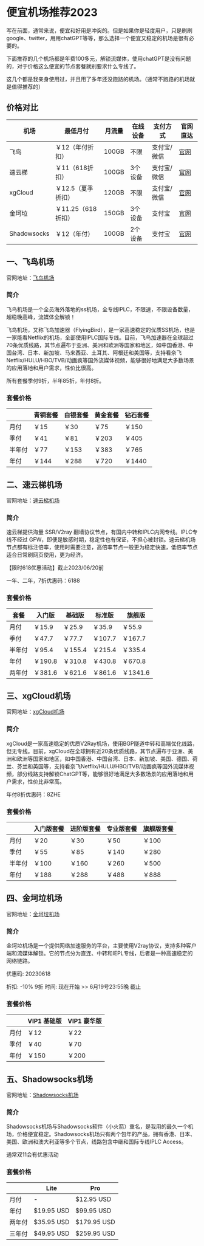 # 便宜机场推荐2023

写在前面，通常来说，便宜和好用是冲突的。但是如果你是轻度用户，只是刷刷google、twitter，用用chatGPT等等，那么选择一个便宜又稳定的机场是很有必要的。

下面推荐的几个机场都是年费100多元，解锁流媒体，使用chatGPT是没有问题的，对于价格这么便宜的节点套餐就别要求什么专线了。

这几个都是我亲身使用过，并且用了多年还没跑路的机场。（通常不跑路的机场就是值得推荐的）

## 价格对比

|机场|最低月付|月流量|在线设备|支付方式|官网直达|
|----|----|----|----|----|----|
|飞鸟|￥12（年付折扣）|100GB|不限|支付宝/微信|[官网](https://clever99.com/j/flyingbird)|
|速云梯|￥11（618折扣）|100GB|3个设备|支付宝/微信|[官网](https://clever99.com/j/suyunti)|
|xgCloud|￥12.5（夏季折扣）|120GB|不限|支付宝/微信|[官网](https://clever99.com/j/xgcloud)|
|金坷垃|￥11.25（618折扣）|150GB|3个设备|支付宝|[官网](https://clever99.com/j/jinkela)|
|Shadowsocks|￥12（年付）|100GB|2个设备|支付宝|[官网](https://clever99.com/j/shadowsocks)|

## 一、飞鸟机场

官网地址：[飞鸟机场](https://clever99.com/j/flyingbird)

### 简介

飞鸟机场是一个全员海外落地的ss机场，全专线IPLC，不限速，不限设备数量，超稳晚高峰，流媒体全解锁！

飞鸟机场，又称飞鸟加速器（FlyingBird），是一家高速稳定的优质SS机场，也是一家能看Netflix的机场，全部使用IPLC国际专线。目前，飞鸟加速器在全球超过70条优质线路，其节点遍布于亚洲、美洲和欧洲等国家和地区，如中国香港、中国台湾、日本、新加坡、马来西亚、土耳其、阿根廷和美国等，支持看奈飞Netflix/HULU/HBO/TVB/动画疯等国外流媒体视频，能够很好地满足大多数场景的应用落地和用户需求，性价比很高。

所有套餐季付9折，半年85折，年付8折。

### 套餐价格

||青铜套餐|白银套餐|黄金套餐|钻石套餐|
|----|----|----|----|----|
|月付|￥15|￥30|￥75|￥150|
|季付|￥41|￥81|￥203|￥405|
|半年付|￥77|￥153|￥383|￥765|
|年付|￥144|￥288|￥720|￥1440|

## 二、速云梯机场

官网地址：[速云梯机场](https://clever99.com/j/suyunti)

### 简介

速云梯提供海量 SSR/V2ray 翻墙协议节点，有国内中转和IPLC内网专线。IPLC专线不经过 GFW，即便是敏感时期，稳定性也有保证，不担心被封锁。速云梯机场节点都有标注倍率，使用时需要注意，高倍率节点一般更为稳定快速，低倍率节点适合日常刷网页使用，更为经济。

【限时618优惠活动】截止2023/06/20前

一年、二年，7折优惠码：6188

### 套餐价格

|套餐|入门版|基础版|标准版|旗舰版|
|----|----|----|----|----|
|月付|￥15.9|￥25.9|￥35.9|￥55.9|
|季付|￥47.7|￥77.7|￥107.7|￥167.7|
|半年付|￥95.4|￥155.4|￥215.4|￥335.4|
|年付|￥190.8|￥310.8|￥430.8|￥670.8|
|两年付|￥381.6|￥621.6|￥861.6|￥1341.6|

## 三、xgCloud机场

官网地址：[xgCloud机场](https://clever99.com/j/xgcloud)

### 简介

xgCloud是一家高速稳定的优质V2Ray机场，使用BGP隧道中转和高端优化线路，但无专线。目前，xgCloud在全球拥有近20条优质线路，其节点遍布于亚洲、美洲和欧洲等国家和地区，如中国香港、中国台湾、日本、新加坡、美国、德国、荷兰、芬兰和英国等，支持看奈飞Netflix/HULU/HBO/TVB/动画疯等国外流媒体视频，部分线路支持解锁ChatGPT等，能够很好地满足大多数场景的应用落地和用户需求，性价比非常高。

年付8折优惠码：8ZHE

### 套餐价格

||入门版套餐|进阶版套餐|专业版套餐|旗舰版套餐|
|----|----|----|----|----|
|月付|￥20|￥30|￥50|￥100|
|季付|￥55|￥85|￥140|￥280|
|半年付|￥100|￥160|￥260|￥500|
|年付|￥188|￥288|￥488|￥888|

## 四、金坷垃机场

官网地址：[金坷垃机场](https://clever99.com/j/jinkela)

### 简介

金坷垃机场是一个提供网络加速服务的平台，主要使用V2ray协议，支持多种客户端和流媒体解锁。它的节点分为直连、中转和IEPL专线，后者是一种高速稳定的网络链路。

优惠码: 20230618

折扣: -10% 9折 时间: 现在开始 >> 6月19号23:55晚 截止

### 套餐价格

||VIP1 基础版|VIP1 豪华版|
|----|----|----|
|月付|￥12|￥22|
|季付|￥40|￥70|
|年付|￥150|￥200|

## 五、Shadowsocks机场

官网地址：[Shadowsocks机场](https://clever99.com/j/shadowsocks)

### 简介

Shadowsocks机场与Shadowsocks软件（小火箭）重名，是我用的最久一个机场，价格便宜稳定。Shadowsocks机场只有两个包年的产品，拥有香港、日本、美国、欧洲和澳大利亚等多个节点，线路包含中继和国际专线IPLC Access。

通常双11会有优惠活动

### 套餐价格

||Lite|Pro|
|----|----|----|
|月付|-|$12.95 USD|
|年付|$19.95 USD|$99.95 USD|
|两年付|$35.95 USD|$179.95 USD|
|三年付|$49.95 USD|$259.95 USD|

